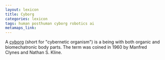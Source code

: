 ```yaml
---
layout: lexicon
title: Cyborg
categories: lexicon
tags: human posthuman cyborg robotics ai
metamaps_link:
---
```


A [cyborg](https://en.wikipedia.org/wiki/Cyborg) (short for "cybernetic organism") is a being with both organic and biomechatronic body parts. The term was coined in 1960 by Manfred Clynes and Nathan S. Kline.
